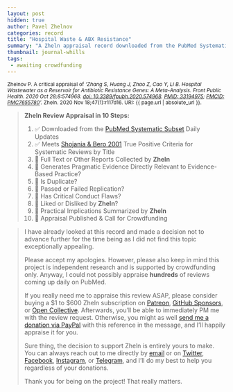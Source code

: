 ```yaml
---
layout: post
hidden: true
author: Pavel Zhelnov
categories: record
title: "Hospital Waste & ABX Resistance"
summary: "A Zheln appraisal record downloaded from the PubMed Systematic Subset daily updates."
thumbnail: journal-whills
tags:
 - awaiting crowdfunding
---
```


<small id="citation">Zhelnov P. A critical appraisal of _‘Zhang S, Huang J, Zhao Z, Cao Y, Li B. Hospital Wastewater as a Reservoir for Antibiotic Resistance Genes: A Meta-Analysis. Front Public Health. 2020 Oct 28;8:574968. [doi: 10.3389/fpubh.2020.574968](https://doi.org/10.3389/fpubh.2020.574968). [PMID: 33194975](https://pubmed.gov/33194975); [PMCID: PMC7655780](https://ncbi.nlm.nih.gov/pmc/PMC7655780)’._ Zheln. 2020 Nov 18;47(1):r117d16. URI: {{ page.url | absolute_url }}.</small>

> **Zheln Review Appraisal in 10 Steps:**
>
> 1. ✅ Downloaded from the [PubMed Systematic Subset](https://github.com/p1m-ortho/qs-global-ortho-search-queries/blob/global-sr-query/README.md) Daily Updates
> 2. ✅ Meets [Shojania & Bero 2001](https://www.researchgate.net/publication/11820967_Taking_Advantage_of_the_Explosion_of_Systematic_Reviews_An_Efficient_MEDLINE_Search_Strategy) True Positive Criteria for Systematic Reviews by Title
> 3. 🔄 Full Text or Other Reports Collected by **Zheln**
> 4. 🔄 Generates Pragmatic Evidence Directly Relevant to Evidence-Based Practice?
> 5. 🔄 Is Duplicate?
> 6. 🔄 Passed or Failed Replication?
> 7. 🔄 Has Critical Conduct Flaws?
> 8. 🔄 Liked or Disliked by **Zheln**?
> 9. 🔄 Practical Implications Summarized by **Zheln**
> 10. 🔄 Appraisal Published & Call for Crowdfunding

> I have already looked at this record and made a decision not to advance further for the time being as I did not find this topic exceptionally appealing.
>
> Please accept my apologies. However, please also keep in mind this project is independent research and is supported by crowdfunding only. Anyway, I could not possibly appraise **hundreds** of reviews coming up daily on PubMed.
> 
> If you really need me to appraise this review ASAP, please consider buying a $1 to $600 Zheln subscription on [Patreon](https://patreon.com/zheln), [GitHub Sponsors](https://github.com/sponsors/drzhelnov), or [Open Collective](https://opencollective.com/zheln). Afterwards, you’ll be able to immediately PM me with the review request. Otherwise, you might as well [send me a donation via PayPal](https://paypal.me/pjelnov) with this reference in the message, and I’ll happily appraise it for you.
> 
> Sure thing, the decision to support Zheln is entirely yours to make. You can always reach out to me directly by [email](mailto:pavel@zheln.com) or on [Twitter](https://twitter.com/drzhelnov), [Facebook](https://facebook.com/drzhelnov), [Instagram](https://instagram.com/igzheln), or [Telegram](https://t.me/drzhelnov), and I’ll do my best to help you regardless of your donations.
> 
> Thank you for being on the project! That really matters.
